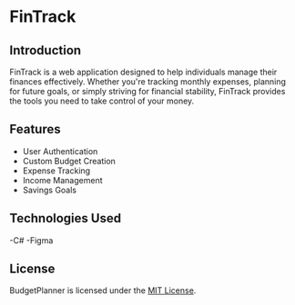 # FinTrack

## Introduction
FinTrack is a web application designed to help individuals manage their finances effectively. Whether you're tracking monthly expenses, planning for future goals, or simply striving for financial stability, FinTrack provides the tools you need to take control of your money.

## Features
- User Authentication
- Custom Budget Creation
- Expense Tracking
- Income Management
- Savings Goals

## Technologies Used
-C#
-Figma


## License
BudgetPlanner is licensed under the [MIT License](LICENSE).
